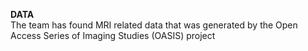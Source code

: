  **DATA** <br>
The team has found MRI related data that was generated by the Open Access Series of Imaging Studies (OASIS) project
